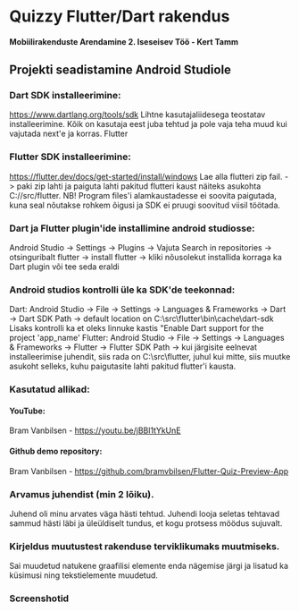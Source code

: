 # Quizzy Flutter/Dart rakendus

#### Mobiilirakenduste Arendamine 2. Iseseisev Töö - Kert Tamm

## Projekti seadistamine Android Studiole

### Dart SDK installeerimine:
https://www.dartlang.org/tools/sdk
Lihtne kasutajaliidesega teostatav installeerimine. Kõik on kasutaja eest juba tehtud ja pole vaja teha muud kui vajutada next'e ja korras.
Flutter

### Flutter SDK installeerimine:
https://flutter.dev/docs/get-started/install/windows
Lae alla flutteri zip fail. -> paki zip lahti ja paiguta lahti pakitud flutteri kaust näiteks asukohta C://src/flutter. 
NB! Program files'i alamkaustadesse ei soovita paigutada, kuna seal nõutakse rohkem õigusi ja SDK ei pruugi soovitud viisil töötada.

### Dart ja Flutter plugin'ide installimine android studiosse:
Android Studio -> Settings -> Plugins -> Vajuta Search in repositories -> otsinguribalt flutter -> install flutter -> kliki nõusolekut installida korraga ka Dart plugin või tee seda eraldi

### Android studios kontrolli üle ka SDK'de teekonnad:
Dart:
Android Studio -> File -> Settings -> Languages & Frameworks -> Dart -> Dart SDK Path -> default location on C:\src\flutter\bin\cache\dart-sdk
Lisaks kontrolli ka et oleks linnuke kastis "Enable Dart support for the project 'app_name'
Flutter:
Android Studio -> File -> Settings -> Languages & Frameworks -> Flutter -> Flutter SDK Path -> kui järgisite eelnevat installeerimise juhendit, siis rada on C:\src\flutter, juhul kui mitte, siis muutke asukoht selleks, kuhu paigutasite lahti pakitud flutter'i kausta.

### Kasutatud allikad: 

#### YouTube: 
Bram Vanbilsen - https://youtu.be/jBBl1tYkUnE

#### Github demo repository: 
Bram Vanbilsen - https://github.com/bramvbilsen/Flutter-Quiz-Preview-App

### Arvamus juhendist (min 2 lõiku).
Juhend oli minu arvates väga hästi tehtud. Juhendi looja seletas tehtavad sammud hästi läbi ja üleüldiselt tundus, et kogu protsess möödus sujuvalt.

### Kirjeldus muutustest rakenduse terviklikumaks muutmiseks.
Sai muudetud natukene graafilisi elemente enda nägemise järgi ja lisatud ka küsimusi ning tekstielemente muudetud.

### Screenshotid
